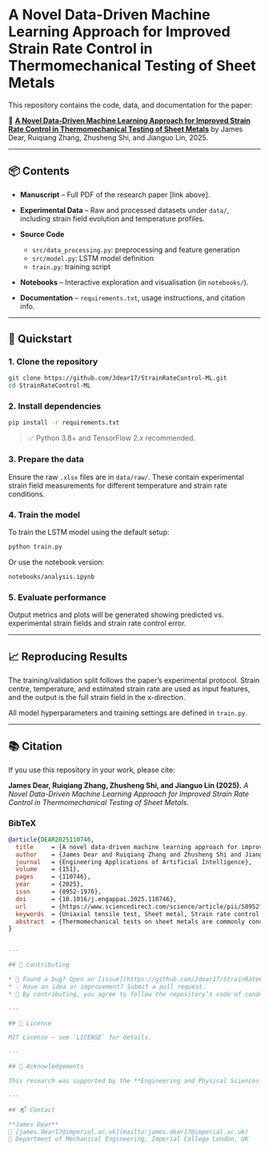 # A Novel Data-Driven Machine Learning Approach for Improved Strain Rate Control in Thermomechanical Testing of Sheet Metals

This repository contains the code, data, and documentation for the paper:

📄 **[A Novel Data-Driven Machine Learning Approach for Improved Strain Rate Control in Thermomechanical Testing of Sheet Metals](https://doi.org/10.1016/j.engappai.2025.110746)**
by James Dear, Ruiqiang Zhang, Zhusheng Shi, and Jianguo Lin, 2025.

---

## 📦 Contents

* **Manuscript** – Full PDF of the research paper \[link above].
* **Experimental Data** – Raw and processed datasets under `data/`, including strain field evolution and temperature profiles.
* **Source Code**

  * `src/data_processing.py`: preprocessing and feature generation
  * `src/model.py`: LSTM model definition
  * `train.py`: training script
* **Notebooks** – Interactive exploration and visualisation (in `notebooks/`).
* **Documentation** – `requirements.txt`, usage instructions, and citation info.

---

## 🚀 Quickstart

### 1. Clone the repository

```bash
git clone https://github.com/Jdear17/StrainRateControl-ML.git
cd StrainRateControl-ML
```

### 2. Install dependencies

```bash
pip install -r requirements.txt
```

> ✅ Python 3.8+ and TensorFlow 2.x recommended.

### 3. Prepare the data

Ensure the raw `.xlsx` files are in `data/raw/`. These contain experimental strain field measurements for different temperature and strain rate conditions.

### 4. Train the model

To train the LSTM model using the default setup:

```bash
python train.py
```

Or use the notebook version:

```bash
notebooks/analysis.ipynb
```

### 5. Evaluate performance

Output metrics and plots will be generated showing predicted vs. experimental strain fields and strain rate control error.

---

## 📈 Reproducing Results

The training/validation split follows the paper’s experimental protocol. Strain centre, temperature, and estimated strain rate are used as input features, and the output is the full strain field in the x-direction.

All model hyperparameters and training settings are defined in `train.py`.

---

## 📚 Citation

If you use this repository in your work, please cite:

**James Dear, Ruiqiang Zhang, Zhusheng Shi, and Jianguo Lin (2025).**
*A Novel Data-Driven Machine Learning Approach for Improved Strain Rate Control in Thermomechanical Testing of Sheet Metals.*

### BibTeX

```bibtex
@article{DEAR2025110746,
  title     = {A novel data-driven machine learning approach for improved strain rate control in thermomechanical testing of sheet metals},
  author    = {James Dear and Ruiqiang Zhang and Zhusheng Shi and Jianguo Lin},
  journal   = {Engineering Applications of Artificial Intelligence},
  volume    = {151},
  pages     = {110746},
  year      = {2025},
  issn      = {0952-1976},
  doi       = {10.1016/j.engappai.2025.110746},
  url       = {https://www.sciencedirect.com/science/article/pii/S0952197625007468},
  keywords  = {Uniaxial tensile test, Sheet metal, Strain rate control, Hot stamping, Thermomechanical behaviour, Long short-term memory},
  abstract  = {Thermomechanical tests on sheet metals are commonly conducted using Gleeble systems to investigate their viscoplastic behaviour. Accurate strain rate control is crucial in these tests to accurately determine the material's thermomechanical properties. However, the well-known temperature gradient along the gauge length makes accurate strain rate control using the conventional approach challenging. In this study, to improve strain rate control in thermomechanical testing, a novel data-driven Machine Learning (ML) approach has been developed, for the first time, based on the analysis of the characteristics of the experimental data obtained using the conventional approach. This novel approach utilises Long Short-Term Memory (LSTM) networks, with inputs of target deformation temperature and strain rate, and outputs of strain distributions along the gauge length throughout the deformation process. The output strain distributions are subsequently integrated to calculate the time-dependent displacement required to stretch the specimen under the target conditions. Uniaxial tensile tests on an aluminium alloy under hot stamping conditions were conducted using both conventional and novel approaches for strain rate control. The experimental data obtained using the conventional approach were adopted to train and test the novel approach. The results show that this novel approach can significantly improve strain rate control in thermomechanical tests. Compared to the conventional approach which results in a Percentage Error (PE) in strain rate of up to ∼770% and a Mean Absolute Percentage Error (MAPE) in strain rate of up to ∼120%, the novel approach significantly reduces both PE and MAPE values by over 88%. This novel ML approach provides an effective solution for controlling strain rate in thermomechanical testing, enabling accurate determination of thermomechanical properties of sheet metals.}
}


---

## 🧱 Contributing

* 🐛 Found a bug? Open an [issue](https://github.com/Jdear17/StrainRateControl-ML/issues).
* 💡 Have an idea or improvement? Submit a pull request.
* 🙏 By contributing, you agree to follow the repository’s code of conduct.

---

## 📄 License

MIT License — see `LICENSE` for details.

---

## 🧠 Acknowledgements

This research was supported by the **Engineering and Physical Sciences Research Council (EPSRC)**, Grant **EP/R001715/1**, under the **LightForm** project.

---

## 📬 Contact

**James Dear**
📧 [james.dear17@imperial.ac.uk](mailto:james.dear17@imperial.ac.uk)
📍 Department of Mechanical Engineering, Imperial College London, UK
